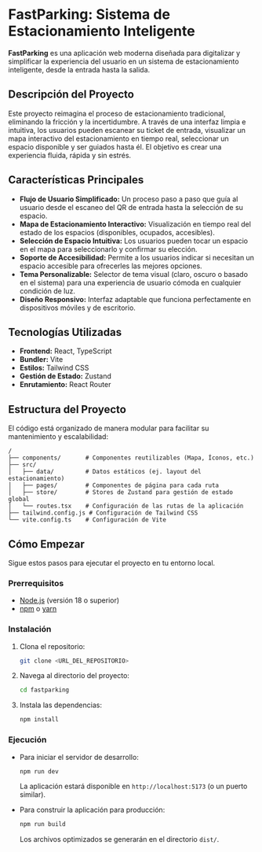 # FastParking: Sistema de Estacionamiento Inteligente

**FastParking** es una aplicación web moderna diseñada para digitalizar y simplificar la experiencia del usuario en un sistema de estacionamiento inteligente, desde la entrada hasta la salida.

## Descripción del Proyecto

Este proyecto reimagina el proceso de estacionamiento tradicional, eliminando la fricción y la incertidumbre. A través de una interfaz limpia e intuitiva, los usuarios pueden escanear su ticket de entrada, visualizar un mapa interactivo del estacionamiento en tiempo real, seleccionar un espacio disponible y ser guiados hasta él. El objetivo es crear una experiencia fluida, rápida y sin estrés.

##  Características Principales

- **Flujo de Usuario Simplificado:** Un proceso paso a paso que guía al usuario desde el escaneo del QR de entrada hasta la selección de su espacio.
- **Mapa de Estacionamiento Interactivo:** Visualización en tiempo real del estado de los espacios (disponibles, ocupados, accesibles).
- **Selección de Espacio Intuitiva:** Los usuarios pueden tocar un espacio en el mapa para seleccionarlo y confirmar su elección.
- **Soporte de Accesibilidad:** Permite a los usuarios indicar si necesitan un espacio accesible para ofrecerles las mejores opciones.
- **Tema Personalizable:** Selector de tema visual (claro, oscuro o basado en el sistema) para una experiencia de usuario cómoda en cualquier condición de luz.
- **Diseño Responsivo:** Interfaz adaptable que funciona perfectamente en dispositivos móviles y de escritorio.

##  Tecnologías Utilizadas

- **Frontend:** React, TypeScript
- **Bundler:** Vite
- **Estilos:** Tailwind CSS
- **Gestión de Estado:** Zustand
- **Enrutamiento:** React Router

##  Estructura del Proyecto

El código está organizado de manera modular para facilitar su mantenimiento y escalabilidad:

```
/
├── components/       # Componentes reutilizables (Mapa, Íconos, etc.)
├── src/
│   ├── data/         # Datos estáticos (ej. layout del estacionamiento)
│   ├── pages/        # Componentes de página para cada ruta
│   ├── store/        # Stores de Zustand para gestión de estado global
│   └── routes.tsx    # Configuración de las rutas de la aplicación
├── tailwind.config.js # Configuración de Tailwind CSS
└── vite.config.ts    # Configuración de Vite
```

##  Cómo Empezar

Sigue estos pasos para ejecutar el proyecto en tu entorno local.

### Prerrequisitos

- [Node.js](https://nodejs.org/) (versión 18 o superior)
- [npm](https://www.npmjs.com/) o [yarn](https://yarnpkg.com/)

### Instalación

1.  Clona el repositorio:
    ```bash
    git clone <URL_DEL_REPOSITORIO>
    ```
2.  Navega al directorio del proyecto:
    ```bash
    cd fastparking
    ```
3.  Instala las dependencias:
    ```bash
    npm install
    ```

### Ejecución

-   Para iniciar el servidor de desarrollo:
    ```bash
    npm run dev
    ```
    La aplicación estará disponible en `http://localhost:5173` (o un puerto similar).

-   Para construir la aplicación para producción:
    ```bash
    npm run build
    ```
    Los archivos optimizados se generarán en el directorio `dist/`.

